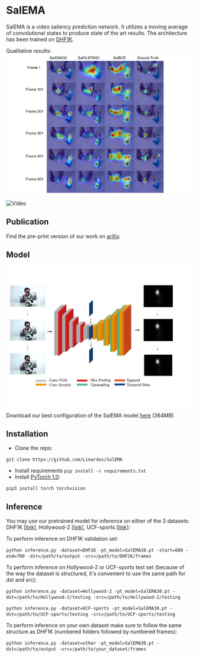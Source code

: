 # SalEMA

SalEMA is a video saliency prediction network. It utilizes a moving average of convolutional states to produce state of the art results. The architecture has been trained on [DHF1K](https://github.com/wenguanwang/DHF1K). 

Qualitative results:
![QResults](https://raw.githubusercontent.com/Linardos/SalEMA/gh-pages/QResultsEMA.png)

![Video](https://www.youtube.com/watch?v=JNe6A7dszPw)


## Publication
Find the pre-print version of our work on [arXiv](https://arxiv.org/abs/1907.01869).

## Model

![TemporalEDmodel](https://raw.githubusercontent.com/Linardos/SalEMA/gh-pages/TemporalEDmodel.jpg)

Download our best configuration of the SalEMA model [here](https://imatge.upc.edu/web/sites/default/files/projects/saliency/public/VideoSalGAN-II/SalEMA30.pt) (364MB)

## Installation

- Clone the repo:

```shell
git clone https://github.com/Linardos/SalEMA
```

- Install requirements ```pip install -r requirements.txt``` 
- Install [PyTorch 1.0](http://pytorch.org/):

```shell
pip3 install torch torchvision
```

## Inference

You may use our pretrained model for inference on either of the 3 datasets: DHF1K [[link]](https://drive.google.com/file/d/1vfRKJloNSIczYEOVjB4zMK8r0k4VJuWk/view), Hollywood-2 [[link]](https://drive.google.com/file/d/1vfRKJloNSIczYEOVjB4zMK8r0k4VJuWk/view), UCF-sports [[link]](https://drive.google.com/drive/folders/1sW0tf9RQMO4RR7SyKhU8Kmbm4jwkFGpQ):

To perform inference on DHF1K validation set:

```shell
python inference.py -dataset=DHF1K -pt_model=SalEMA30.pt -start=600 -end=700 -dst=/path/to/output -src=/path/to/DHF1K/frames
```

To perform inference on Hollywood-2 or UCF-sports test set (because of the way the dataset is structured, it's convenient to use the same path for dst and src):

```shell
python inference.py -dataset=Hollywood-2 -pt_model=SalEMA30.pt -dst=/path/to/Hollywood-2/testing -src=/path/to/Hollywood-2/testing
```

```shell
python inference.py -dataset=UCF-sports -pt_model=SalEMA30.pt -dst=/path/to/UCF-sports/testing -src=/path/to/UCF-sports/testing
```

To perform inference on your own dataset make sure to follow the same structure as DHF1K (numbered folders followed by numbered frames):

```shell
python inference.py -dataset=other -pt_model=SalEMA30.pt -dst=/path/to/output -src=/path/to/your_dataset/frames
```

